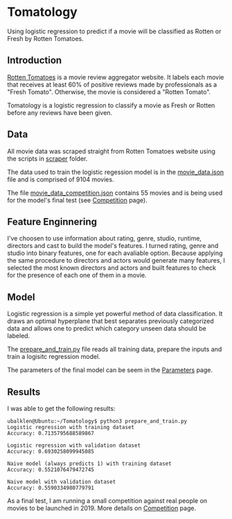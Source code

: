 # Tomatology

Using logistic regression to predict if a movie will be classified as Rotten or Fresh by Rotten Tomatoes.

## Introduction

[Rotten Tomatoes](https://www.rottentomatoes.com/) is a movie review aggregator website. It labels each movie that receives at least 60% of positive reviews made by professionals as a "Fresh Tomato". Otherwise, the movie is considered a "Rotten Tomato".

Tomatology is a logistic regression to classify a movie as Fresh or Rotten before any reviews have been given.

## Data

All movie data was scraped straight from Rotten Tomatoes website using the scripts in [scraper](scraper) folder.

The data used to train the logistic regession model is in the [movie_data.json](movie_data.json) file and is comprised of 9104 movies.

The file [movie_data_competition.json](movie_data_competition.json) contains 55 movies and is being used for the model's final test (see [Competition](Competition.md) page).

## Feature Enginnering

I've choosen to use information about rating, genre, studio, runtime, directors and cast to build the model's features. I turned rating, genre and studio into binary features, one for each avaliable option. Because applying the same procedure to directors and actors would generate many features, I selected the most known directors and actors and built features to check for the presence of each one of them in a movie.

## Model

Logistic regression is a simple yet powerful method of data classification. It draws an optimal hyperplane that best separates previously categorized data and allows one to predict which category unseen data should be labeled.

The [prepare_and_train.py](prepare_and_train.py) file reads all training data, prepare the inputs and train a logisitc regression model.

The parameters of the final model can be seem in the [Parameters](Parameters.md) page.

## Results

I was able to get the following results:

```
ubalklen@Ubuntu:~/Tomatology$ python3 prepare_and_train.py
Logistic regression with training dataset
Accuracy: 0.7135795688589867

Logistic regression with validation dataset
Accuracy: 0.6930258099945085

Naive model (always predicts 1) with training dataset
Accuracy: 0.5521076479472745

Naive model with validation dataset
Accuracy: 0.5590334980779791
```

As a final test, I am running a small competition against real people on movies to be launched in 2019. More details on [Competition](Competition.md) page.
